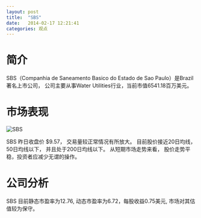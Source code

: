 ```yaml
---
layout: post
title:  "SBS"
date:   2014-02-17 12:21:41
categories: 观点
---
```


# 简介
SBS（Companhia de Saneamento Basico do Estado de Sao Paulo）是Brazil著名上市公司，
公司主要从事Water Utilities行业，当前市值6541.18百万美元。

# 市场表现

![SBS](http://finviz.com/chart.ashx?t=SBS&ty=c&ta=1&p=d&s=l)

SBS 昨日收盘价 $9.57，
交易量较正常情况有所放大。
目前股价接近20日均线，
50日均线以下，
并且处于200日均线以下。
从短期市场走势来看，
股价走势平稳，投资者应减少无谓的操作。

# 公司分析
SBS 目前静态市盈率为12.76, 动态市盈率为6.72，每股收益0.75美元,
市场对其估值较为保守。
